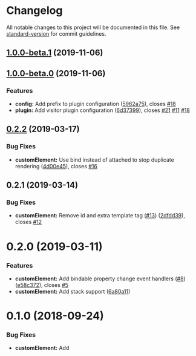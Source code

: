 # Changelog

All notable changes to this project will be documented in this file. See [standard-version](https://github.com/conventional-changelog/standard-version) for commit guidelines.

## [1.0.0-beta.1](https://github.com/pinterweb/aurelia-fontawesome/compare/v1.0.0-beta.0...v1.0.0-beta.1) (2019-11-06)

## [1.0.0-beta.0](https://github.com/pinterweb/aurelia-fontawesome/compare/v0.2.1...v1.0.0-beta.0) (2019-11-06)

### Features

- **config:** Add prefix to plugin configuration ([5962a75](https://github.com/pinterweb/aurelia-fontawesome/commit/5962a75)), closes [#18](https://github.com/pinterweb/aurelia-fontawesome/issues/18)
- **plugin:** Add visitor plugin configuration ([6d37399](https://github.com/pinterweb/aurelia-fontawesome/commit/6d37399)), closes [#21](https://github.com/pinterweb/aurelia-fontawesome/issues/21) [#11](https://github.com/pinterweb/aurelia-fontawesome/issues/11) [#18](https://github.com/pinterweb/aurelia-fontawesome/issues/18)

<a name="0.2.2"></a>

## [0.2.2](https://github.com/jmzagorski/aurelia-fontawesome/compare/v0.2.1...v0.2.2) (2019-03-17)

### Bug Fixes

- **customElement:** Use bind instead of attached to stop duplicate rendering ([4d00e45](https://github.com/jmzagorski/aurelia-fontawesome/commit/4d00e45)), closes [#16](https://github.com/jmzagorski/aurelia-fontawesome/issues/16)

<a name="0.2.1"></a>

## 0.2.1 (2019-03-14)

### Bug Fixes

- **customElement:** Remove id and extra template tag ([#13](https://github.com/jmzagorski/aurelia-fontawesome/issues/13)) ([2dfdd39](https://github.com/jmzagorski/aurelia-fontawesome/commit/2dfdd39)), closes [#12](https://github.com/jmzagorski/aurelia-fontawesome/issues/12)

<a name="0.2.0"></a>

# 0.2.0 (2019-03-11)

### Features

- **customElement:** Add bindable property change event handlers ([#8](https://github.com/jmzagorski/aurelia-fontawesome/issues/8)) ([e58c372](https://github.com/jmzagorski/aurelia-fontawesome/commit/e58c372)), closes [#5](https://github.com/jmzagorski/aurelia-fontawesome/issues/5)
- **customElement:** Add stack support ([6a80a11](https://github.com/jmzagorski/aurelia-fontawesome/commit/6a80a11))

<a name="0.1.0"></a>

# 0.1.0 (2018-09-24)

### Bug Fixes

- **customElement:** Add <template> as parent to the slot ([405acb4](https://github.com/jmzagorski/aurelia-fontawesome/commit/405acb4))

### Features

- **all:** Initial commit ([e89114c](https://github.com/jmzagorski/aurelia-fontawesome/commit/e89114c))
